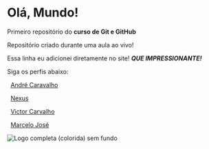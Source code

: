 # Olá, Mundo!
 Primeiro repositório do **curso de Git e GitHub**

 Repositório criado durante uma aula ao vivo!
 
 Essa linha eu adicionei diretamente no site! ***QUE IMPRESSIONANTE!***
 
 Siga os perfis abaixo:
 
 &nbsp;
 [André Caravalho](https://github.com/BossNX)
 
 &nbsp;
 [Nexus](https://github.com/nexusnx)
 
 &nbsp;
 [Victor Carvalho](https://github.com/cheesp3r)
 
 &nbsp;
 [Marcelo José](https://github.com/ZeroX15)

![Logo completa (colorida) sem fundo](https://user-images.githubusercontent.com/77304137/105252328-9549ff80-5b53-11eb-9973-2e7861c42932.png)
